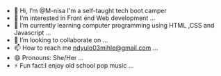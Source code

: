 - 👋 Hi, I’m @M-nisa I'm a self-taught tech boot camper
- 👀 I’m interested in Front end Web development   ...
- 🌱 I’m currently learning computer programming using HTML ,CSS and Javascript ...
- 💞️ I’m looking to collaborate on ...
- 📫 How to reach me ndyulo03mihle@gmail.com ...
- 😄 Pronouns: She/Her ...
- ⚡ Fun fact:I enjoy old school pop music ...

<!---
M-nisa7/M-nisa7 is a ✨ special ✨ repository because its `README.md` (this file) appears on your GitHub profile.
You can click the Preview link to take a look at your changes.
--->
